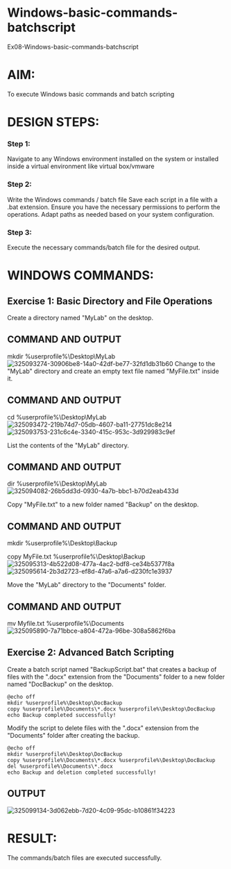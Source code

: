 # Windows-basic-commands-batchscript
Ex08-Windows-basic-commands-batchscript

# AIM:
To execute Windows basic commands and batch scripting

# DESIGN STEPS:

### Step 1:

Navigate to any Windows environment installed on the system or installed inside a virtual environment like virtual box/vmware 

### Step 2:

Write the Windows commands / batch file
Save each script in a file with a .bat extension.
Ensure you have the necessary permissions to perform the operations.
Adapt paths as needed based on your system configuration.
### Step 3:

Execute the necessary commands/batch file for the desired output. 




# WINDOWS COMMANDS:
## Exercise 1: Basic Directory and File Operations
Create a directory named "MyLab" on the desktop.


## COMMAND AND OUTPUT

mkdir %userprofile%\Desktop\MyLab
![325093274-30906be8-14a0-42df-be77-32fd1db31b60](https://github.com/user-attachments/assets/9a2cc7df-d480-435a-8f98-4feea6f2a0e9)
Change to the "MyLab" directory and create an empty text file named "MyFile.txt" inside it.



## COMMAND AND OUTPUT
cd %userprofile%\Desktop\MyLab
![325093472-219b74d7-05db-4607-ba11-27751dc8e214](https://github.com/user-attachments/assets/a8d269fb-9806-4780-9fc2-7ea10bac4326)
![325093753-231c6c4e-3340-415c-953c-3d929983c9ef](https://github.com/user-attachments/assets/15d92e5d-5935-4df3-b297-47a74d3afa13)

List the contents of the "MyLab" directory.

## COMMAND AND OUTPUT
dir %userprofile%\Desktop\MyLab
![325094082-26b5dd3d-0930-4a7b-bbc1-b70d2eab433d](https://github.com/user-attachments/assets/291694b1-57a1-42b7-8925-ef6cecb12f48)

Copy "MyFile.txt" to a new folder named "Backup" on the desktop.


## COMMAND AND OUTPUT
mkdir %userprofile%\Desktop\Backup

copy MyFile.txt %userprofile%\Desktop\Backup
![325095313-4b522d08-477a-4ac2-bdf8-ce34b5377f8a](https://github.com/user-attachments/assets/cf8c1145-a98d-4290-996b-cb6f834dee13)
![325095614-2b3d2723-ef8d-47a6-a7a6-d230fc1e3937](https://github.com/user-attachments/assets/c189166f-5753-4ecd-ae03-77c2b1e71a9a)


Move the "MyLab" directory to the "Documents" folder.


## COMMAND AND OUTPUT
mv Myfile.txt %userprofile%\Documents
![325095890-7a71bbce-a804-472a-96be-308a5862f6ba](https://github.com/user-attachments/assets/46718950-d9be-4ea8-b9e1-3c058c50ebc9)


## Exercise 2: Advanced Batch Scripting
Create a batch script named "BackupScript.bat" that creates a backup of files with the ".docx" extension from the "Documents" folder to a new folder named "DocBackup" on the desktop.
```
@echo off
mkdir %userprofile%\Desktop\DocBackup
copy %userprofile%\Documents\*.docx %userprofile%\Desktop\DocBackup
echo Backup completed successfully!
```
Modify the script to delete files with the ".docx" extension from the "Documents" folder after creating the backup.
```
@echo off
mkdir %userprofile%\Desktop\DocBackup
copy %userprofile%\Documents\*.docx %userprofile%\Desktop\DocBackup
del %userprofile%\Documents\*.docx
echo Backup and deletion completed successfully!
```




## OUTPUT
![325099134-3d062ebb-7d20-4c09-95dc-b10861f34223](https://github.com/user-attachments/assets/06bc777d-4b47-461f-b392-a861609ffa7f)





# RESULT:
The commands/batch files are executed successfully.

